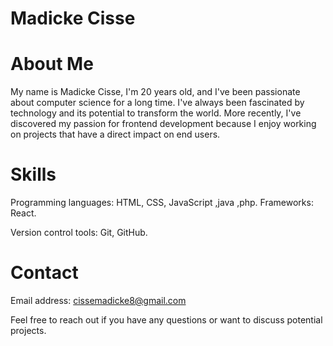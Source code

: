 # Madicke Cisse
# About Me
My name is Madicke Cisse, I'm 20 years old, and I've been passionate about computer science for a long time. I've always been fascinated by technology and its potential to transform the world. More recently, I've discovered my passion for frontend development because I enjoy working on projects that have a direct impact on end users.

# Skills
Programming languages: HTML, CSS, JavaScript ,java ,php.
Frameworks: React.                                                              

Version control tools: Git, GitHub.
# Contact 
Email address: cissemadicke8@gmail.com 

Feel free to reach out if you have any questions or want to discuss potential projects.
<!---
madicke12/madicke12 is a ✨ special ✨ repository because its `README.md` (this file) appears on your GitHub profile.
You can click the Preview link to take a look at your changes.
--->
